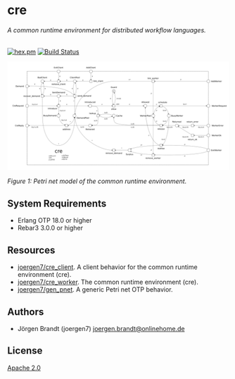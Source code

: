 # cre
###### A common runtime environment for distributed workflow languages.

[![hex.pm](https://img.shields.io/hexpm/v/cre.svg?style=flat-square)](https://hex.pm/packages/cre) [![Build Status](https://travis-ci.org/joergen7/cre.svg?branch=master)](https://travis-ci.org/joergen7/cre)


![cre Petri net model](priv/cre_pnet.png)

*Figure 1: Petri net model of the common runtime environment.*

## System Requirements

- Erlang OTP 18.0 or higher
- Rebar3 3.0.0 or higher

## Resources

- [joergen7/cre_client](https://github.com/joergen7/cre_client). A client behavior for the common runtime environment (cre).
- [joergen7/cre_worker](https://github.com/joergen7/cre). The common runtime environment (cre).
- [joergen7/gen_pnet](https://github.com/joergen7/gen_pnet). A generic Petri net OTP behavior.

## Authors

- Jörgen Brandt (joergen7) [joergen.brandt@onlinehome.de](mailto:joergen.brandt@onlinehome.de)

## License

[Apache 2.0](https://www.apache.org/licenses/LICENSE-2.0.html)